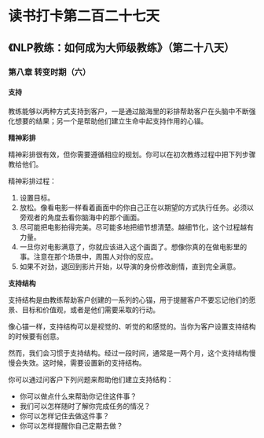 读书打卡第二百二十七天
===

《NLP教练：如何成为大师级教练》（第二十八天）
---

### 第八章 转变时期（六）

#### 支持

教练能够以两种方式支持到客户，一是通过脑海里的彩排帮助客户在头脑中不断强化想要的结果；另一个是帮助他们建立生命中起支持作用的心锚。

**精神彩排**

精神彩排很有效，但你需要遵循相应的规划。你可以在初次教练过程中把下列步骤教给他们。

精神彩排过程：
1. 设置目标。
2. 放松。像看电影一样看着画面中的你自己正在以期望的方式执行任务。必须以旁观者的角度去看你脑海中的那个画面。
3. 尽可能把电影拍得完美。尽可能多地把细节想清楚。越细节化，这个过程越有力量。
4. 一旦你对电影满意了，你就应该进入这个画面了。想像你真的在做电影里的事。注意在那个场景中，周围人对你的反应。
5. 如果不对劲，退回到影片开始，以导演的身份修改剧情，直到完全满意。

**支持结构**

支持结构是由教练帮助客户创建的一系列的心锚，用于提醒客户不要忘记他们的愿景、目标和价值观，或者是他们需要采取的行动。

像心锚一样，支持结构可以是视觉的、听觉的和感觉的。当你为客户设置支持结构的时候要有创意。

然而，我们会习惯于支持结构。经过一段时间，通常是一两个月，这个支持结构慢慢会失效。这时候，需要设置新的支持结构。

你可以通过问客户下列问题来帮助他们建立支持结构：
* 你可以做点什么来帮助你记住这件事？
* 我们可以怎样随时了解你完成任务的情况？
* 你可以怎样记住去做这件事？
* 你可以怎样提醒你自己定期去做？